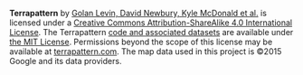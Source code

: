<span xmlns:dct="http://purl.org/dc/terms/" href="http://purl.org/dc/dcmitype/InteractiveResource" property="dct:title" rel="dct:type"><strong>Terrapattern</strong></span> by <a xmlns:cc="http://creativecommons.org/ns#" href="terrapattern.com" property="cc:attributionName" rel="cc:attributionURL">Golan Levin, David Newbury, Kyle McDonald et al.</a> is licensed under a <a rel="license" href="http://creativecommons.org/licenses/by-sa/4.0/">Creative Commons Attribution-ShareAlike 4.0 International License</a>. The Terrapattern <a href="http://github.com/CreativeInquiry/terrapattern" target="_blank">code and associated datasets</a> are available under <a href="https://opensource.org/licenses/MIT" target="_blank">the MIT License</a>. Permissions beyond the scope of this license may be available at <a xmlns:cc="http://creativecommons.org/ns#" href="terrapattern.com" rel="cc:morePermissions">terrapattern.com</a>. The map data used in this project is &#169;2015 Google and its data providers.
